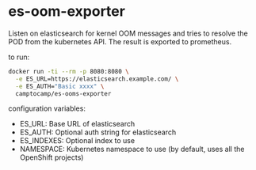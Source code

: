 # es-oom-exporter

Listen on elasticsearch for kernel OOM messages and tries to resolve
the POD from the kubernetes API. The result is exported to prometheus.

to run:
```bash
docker run -ti --rm -p 8080:8080 \
  -e ES_URL=https://elasticsearch.example.com/ \
  -e ES_AUTH="Basic xxxx" \
  camptocamp/es-ooms-exporter
```

configuration variables:

* ES_URL: Base URL of elasticsearch
* ES_AUTH: Optional auth string for elasticsearch
* ES_INDEXES: Optional index to use
* NAMESPACE: Kubernetes namespace to use (by default, uses all
             the OpenShift projects)
